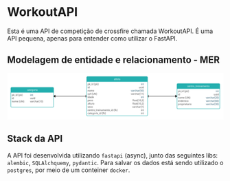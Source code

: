 # WorkoutAPI
Esta é uma API de competição de crossfire chamada WorkoutAPI. É uma API pequena, apenas para entender como utilizar o FastAPI.

## Modelagem de entidade e relacionamento - MER
![MER](mer.jpg "Modelagem de entidade e relacionamento")

## Stack da API
A API foi desenvolvida utilizando `fastapi` (async), junto das seguintes libs: `alembic`, `SQLAlchquemy`, `pydantic`. Para salvar os dados está sendo utilizado o `postgres`, por meio de um conteiner `docker`.